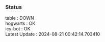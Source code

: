 ### Status


table : DOWN  
hogwarts : OK  
icy-bot : OK  
Latest Update : 2024-08-21 00:42:14.703410
